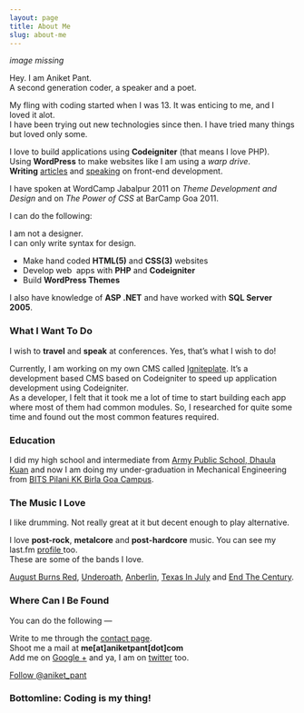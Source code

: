 ```yaml
---
layout: page
title: About Me
slug: about-me
---
```


_image missing_
 
Hey. I am Aniket Pant.  
A second generation coder, a speaker and a poet.

My fling with coding started when I was 13. It was enticing to me, and I loved it alot.  
I have been trying out new technologies since then. I have tried many things but loved only some.

I love to build applications using **Codeigniter** (that means I love PHP).  
Using **WordPress** to make websites like I am using a *warp drive*.  
**Writing** [articles][2] and [speaking][3] on front-end development.

I have spoken at WordCamp Jabalpur 2011 on *Theme Development and Design* and on *The Power of CSS* at BarCamp Goa 2011.

I can do the following:

I am not a designer.  
I can only write syntax for design.

*   Make hand coded **HTML(5)** and **CSS(3)** websites
*   Develop web  apps with **PHP** and **Codeigniter**
*   Build **WordPress Themes**

I also have knowledge of **ASP .NET** and have worked with **SQL Server 2005**.

### What I Want To Do

I wish to **travel** and **speak** at conferences. Yes, that’s what I wish to do!

Currently, I am working on my own CMS called [Igniteplate][4]. It’s a development based CMS based on Codeigniter to speed up application development using Codeigniter.  
As a developer, I felt that it took me a lot of time to start building each app where most of them had common modules. So, I researched for quite some time and found out the most common features required.

### Education

I did my high school and intermediate from [Army Public School, Dhaula Kuan][5] and now I am doing my under-graduation in Mechanical Engineering from [BITS Pilani KK Birla Goa Campus][6].

### The Music I Love

I like drumming. Not really great at it but decent enough to play alternative.

I love **post-rock**, **metalcore** and **post-hardcore** music. You can see my last.fm [profile ][7]too.  
These are some of the bands I love.

[August Burns Red][8], [Underoath][9], [Anberlin][10], [Texas In July][11] and [End The Century][12].

### Where Can I Be Found

You can do the following —

Write to me through the [contact page][13].  
Shoot me a mail at **me[at]aniketpant[dot]com**  
Add me on [Google +][14] and ya, I am on [twitter][15] too.

[Follow @aniket_pant][16]  


### Bottomline: Coding is my thing!

 [2]: http://www.aniketpant.com/category/article "My Articles"
 [3]: http://aniketpant.com/speaking "My Speaking"
 [4]: https://github.com/aniketpant/igniteplate "Igniteplate"
 [5]: http://www.apsdk.com/ "Army Public School, Dhaula Kuan"
 [6]: http://www.bits-goa.ac.in/ "BITS Pilani K.K. Birla Goa Campus"
 [7]: http://www.last.fm/user/d3athgrip "My last.fm page"
 [8]: http://www.last.fm/music/August+Burns+Red "August Burns Red"
 [9]: http://www.last.fm/music/Underoath "Underoath"
 [10]: http://www.last.fm/music/Anberlin "Anberlin"
 [11]: http://www.last.fm/music/Texas+in+July "Texas In July"
 [12]: http://www.last.fm/music/End+The+Century "End The Century"
 [13]: http://www.aniketpant.com/contact/ "Send me a mail"
 [14]: http://aniketpant.com/google-plus "Google + - Aniket Pant"
 [15]: http://aniketpant.com/twitter "Follow Me On Twitter"
 [16]: https://twitter.com/aniket_pant